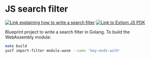 # JS search filter

<a href="https://github.com/MAIF/yozefu/blob/main/docs/search-filter/README.md"><img src="https://img.shields.io/badge/Doc-Creating_a_search_filter-black.svg?logo=github" alt="Link explaining how to write a search filter"/></a>
<a href="https://github.com/extism/js-pdk"><img src="https://img.shields.io/badge/Doc-Extism_js_PDK-darkblue.svg" alt="Link to Extism JS PDK"></a>

Blueprint project to write a search filter in Golang.
To build the WebAssembly module:
```bash
make build
yozf import-filter module.wasm --name 'key-ends-with'
```